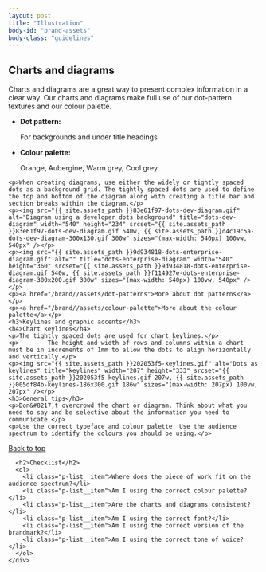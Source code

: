 ```yaml
---
layout: post
title: "Illustration"
body-id: "brand-assets"
body-class: "guidelines"
---
```


<div class="row">
  <div id="loop-guidelines" class="col-10">
    <h2>Charts and diagrams</h2>
    <p>Charts and diagrams are a great way to present complex information in a clear way. Our charts and diagrams make full use of our dot-pattern textures and our colour palette.</p>
    <ul class="p-list">
      <li class="p-list__item">
        <p><strong>Dot pattern:</strong></p>
        <p>For backgrounds and under title headings</p>
      </li>
      <li class="p-list__item">
        <p><strong>Colour palette:</strong></p>
        <p>Orange, Aubergine, Warm grey, Cool grey</p>
      </li>
    </ul>

    <p>When creating diagrams, use either the widely or tightly spaced dots as a background grid. The tightly spaced dots are used to define the top and bottom of the diagram along with creating a title bar and section breaks within the diagram.</p>
    <p><img src="{{ site.assets_path }}83e61f97-dots-dev-diagram.gif" alt="Diagram using a developer dots background" title="dots-dev-diagram" width="540" height="234" srcset="{{ site.assets_path }}83e61f97-dots-dev-diagram.gif 540w, {{ site.assets_path }}d4c19c5a-dots-dev-diagram-300x130.gif 300w" sizes="(max-width: 540px) 100vw, 540px" /></p>
    <p><img src="{{ site.assets_path }}9d934818-dots-enterprise-diagram.gif" alt="" title="dots-enterprise-diagram" width="540" height="360" srcset="{{ site.assets_path }}9d934818-dots-enterprise-diagram.gif 540w, {{ site.assets_path }}f114927e-dots-enterprise-diagram-300x200.gif 300w" sizes="(max-width: 540px) 100vw, 540px" /></p>
    <p><a href="/brand//assets/dot-patterns">More about dot patterns</a></p>
    <p><a href="/brand//assets/colour-palette">More about the colour palette</a></p>
    <h3>Keylines and graphic accents</h3>
    <h4>Chart keylines</h4>
    <p>The tightly spaced dots are used for chart keylines.</p>
    <p>        The height and width of rows and columns within a chart must be in increments of 1mm to allow the dots to align horizontally and vertically.</p>
    <p><img src="{{ site.assets_path }}202053f5-keylines.gif" alt="Dots as keylines" title="keylines" width="207" height="333" srcset="{{ site.assets_path }}202053f5-keylines.gif 207w, {{ site.assets_path }}005df84b-keylines-186x300.gif 186w" sizes="(max-width: 207px) 100vw, 207px" /></p>
    <h3>General tips</h3>
    <p>Don&#8217;t overcrowd the chart or diagram. Think about what you need to say and be selective about the information you need to communicate.</p>
    <p>Use the correct typeface and colour palette. Use the audience spectrum to identify the colours you should be using.</p>
  </div>
</div>

<div class="row">
  <div class="col-10 link-top">
    <a href="#">Back to top</a>
  </div>
</div>

<div class="p-strip">
  <div class="row">
    <div class="col-8">

      <h2>Checklist</h2>
      <ol>
        <li class="p-list__item">Where does the piece of work fit on the audience spectrum?</li>
        <li class="p-list__item">Am I using the correct colour palette?</li>
        <li class="p-list__item">Are the charts and diagrams consistent?</li>
        <li class="p-list__item">Am I using the correct font?</li>
        <li class="p-list__item">Am I using the correct version of the brandmark?</li>
        <li class="p-list__item">Am I using the correct tone of voice?</li>
      </ol>
    </div>
  </div>
</div>
